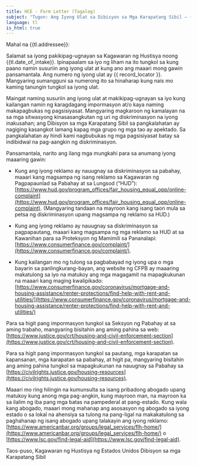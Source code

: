 ```yaml
---
title: HCE - Form Letter (Tagalog)
subject: "Tugon: Ang Iyong Ulat sa Dibisyon sa Mga Karapatang Sibil – {{ record_locator }} mula sa Seksyon na {{ tl.section_name }}"
language: tl
is_html: true
---
```


Mahal na {{tl.addressee}}:

Salamat sa iyong pakikipag-ugnayan sa Kagawaran ng Hustisya noong {{tl.date_of_intake}}. Ipinapaalam sa iyo ng liham na ito tungkol sa kung paano namin susuriin ang iyong ulat at kung ano ang maaari mong gawin pansamantala.  Ang numero ng iyong ulat ay {{ record_locator  }}. Mangyaring sumangguni sa numerong ito sa hinaharap kung nais mo kaming tanungin tungkol sa iyong ulat.

Maingat naming susuriin ang iyong ulat at makikipag-ugnayan sa iyo kung kailangan namin ng karagdagang impormasyon at/o kaya naming makapagbukas ng pagsisiyasat. Mangyaring magkaroon ng kamalayan na sa mga sitwasyong kinasasangkutan ng uri ng diskriminasyon na iyong inakusahan; ang Dibisyon sa mga Karapatang Sibil sa pangkalahatan ay nagiging kasangkot lamang kapag mga grupo ng mga tao ay apektado.  Sa pangkalahatan ay hindi kami nagbubukas ng mga pagsisiyasat batay sa indibidwal na pag-aangkin ng diskriminasyon.

Pansamantala, narito ang ilang mga mungkahi para sa anumang iyong maaaring gawin:

- Kung ang iyong reklamo ay nauugnay sa diskriminasyon sa pabahay, maaari kang magsampa ng isang reklamo sa Kagawaran ng Pagpapaunlad sa Pabahay at sa Lungsod (“HUD”): [https://www.hud.gov/program_offices/fair_housing_equal_opp/online-complaint](https://www.hud.gov/program_offices/fair_housing_equal_opp/online-complaint). (Mangyaring tandaan na mayroon kang isang taon mula sa petsa ng diskriminasyon upang magsampa ng reklamo sa HUD.)

- Kung ang iyong reklamo ay nauugnay sa diskriminasyon sa pagpapautang, maaari kang magsampa ng mga reklamo sa HUD at sa Kawanihan para sa Proteksyon ng Mamimili sa Pananalapi: [https://www.consumerfinance.gov/complaint/](https://www.consumerfinance.gov/complaint/).

- Kung kailangan mo ng tulong sa pagbabayad ng iyong upa o mga bayarin sa panlingkurang-bayan, ang website ng CFPB ay maaaring makatulong sa iyo na matukoy ang mga magagamit na mapagkukunan na maaari kang maging kwalipikado: [https://www.consumerfinance.gov/coronavirus/mortgage-and-housing-assistance/renter-protections/find-help-with-rent-and-utilities/](https://www.consumerfinance.gov/coronavirus/mortgage-and-housing-assistance/renter-protections/find-help-with-rent-and-utilities/)

Para sa higit pang impormasyon tungkol sa Seksyon ng Pabahay at sa aming trabaho, mangyaring bisitahin ang aming pahina sa web: [https://www.justice.gov/crt/housing-and-civil-enforcement-section](https://www.justice.gov/crt/housing-and-civil-enforcement-section).

Para sa higit pang impormasyon tungkol sa pautang, mga karapatan sa kapansanan, mga karapatan sa pabahay, at higit pa, mangyaring bisitahin ang aming pahina tungkol sa mapagkukunan na nauugnay sa Pabahay sa [https://civilrights.justice.gov/housing-resources](https://civilrights.justice.gov/housing-resources).

Maaari mo ring hilingin na kumunsulta sa isang pribadong abogado upang matukoy kung anong mga pag-angkin, kung mayroon man, na mayroon ka sa ilalim ng iba pang mga batas na pampederal at pang-estado. Kung wala kang abogado, maaari mong mahanap ang asosasyon ng abogado sa iyong estado o sa lokal na ahensiya sa tulong na pang-ligal na makakatulong sa paghahanap ng isang abogado upang talakayin ang iyong reklamo:  [https://www.americanbar.org/groups/legal_services/flh-home/](https://www.americanbar.org/groups/legal_services/flh-home/) o [https://www.lsc.gov/find-legal-aid](https://www.lsc.gov/find-legal-aid).

Taos-puso,
        Kagawaran ng Hustisya ng Estados Unidos
Dibisyon sa mga Karapatang Sibil
